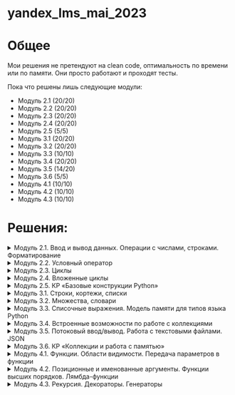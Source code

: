# yandex_lms_mai_2023

# Общее 
Мои решения не претендуют на clean code, оптимальность по времени или по памяти. Они просто работают и проходят тесты.

Пока что решены лишь следующие модули:
- Модуль 2.1 (20/20)
- Модуль 2.2 (20/20)
- Модуль 2.3 (20/20)
- Модуль 2.4 (20/20)
- Модуль 2.5 (5/5)
- Модуль 3.1 (20/20)
- Модуль 3.2 (20/20)
- Модуль 3.3 (10/10)
- Модуль 3.4 (20/20)
- Модуль 3.5 (14/20)
- Модуль 3.6 (5/5)
- Модуль 4.1 (10/10)
- Модуль 4.2 (10/10)
- Модуль 4.3 (10/10)

# Решения:
<details>
<summary>
Модуль 2.1. Ввод и вывод данных. Операции с числами, строками. Форматирование
</summary>

Задачи:
- [Привет, Яндекс!](https://github.com/kvassenjoyer/yandex_lms_mai_2023/blob/master/2.1/01.py)
- [Привет, всем!](https://github.com/kvassenjoyer/yandex_lms_mai_2023/blob/master/2.1/02.py)
- [Излишняя автоматизация](https://github.com/kvassenjoyer/yandex_lms_mai_2023/blob/master/2.1/03.py)
- [Сдача](https://github.com/kvassenjoyer/yandex_lms_mai_2023/blob/master/2.1/04.py)
- [Магазин](https://github.com/kvassenjoyer/yandex_lms_mai_2023/blob/master/2.1/05.py)
- [Чек](https://github.com/kvassenjoyer/yandex_lms_mai_2023/blob/master/2.1/06.py)
- [Делу — время, потехе — час](https://github.com/kvassenjoyer/yandex_lms_mai_2023/blob/master/2.1/07.py)
- [Наказание](https://github.com/kvassenjoyer/yandex_lms_mai_2023/blob/master/2.1/08.py)
- [Деловая колбаса](https://github.com/kvassenjoyer/yandex_lms_mai_2023/blob/master/2.1/09.py)
- [Детский сад — штаны на лямках](https://github.com/kvassenjoyer/yandex_lms_mai_2023/blob/master/2.1/10.py)
- [Автоматизация игры](https://github.com/kvassenjoyer/yandex_lms_mai_2023/blob/master/2.1/11.py)
- [Интересное сложение](https://github.com/kvassenjoyer/yandex_lms_mai_2023/blob/master/2.1/12.py)
- [Дед Мороз и конфеты](https://github.com/kvassenjoyer/yandex_lms_mai_2023/blob/master/2.1/13.py)
- [Шарики и ручки](https://github.com/kvassenjoyer/yandex_lms_mai_2023/blob/master/2.1/14.py)
- [В ожидании доставки](https://github.com/kvassenjoyer/yandex_lms_mai_2023/blob/master/2.1/15.py)
- [Доставка](https://github.com/kvassenjoyer/yandex_lms_mai_2023/blob/master/2.1/16.py)
- [Ошибка кассового аппарата](https://github.com/kvassenjoyer/yandex_lms_mai_2023/blob/master/2.1/17.py)
- [Сдача 10](https://github.com/kvassenjoyer/yandex_lms_mai_2023/blob/master/2.1/18.py)
- [Украшение чека](https://github.com/kvassenjoyer/yandex_lms_mai_2023/blob/master/2.1/19.py)
- [Мухи отдельно, котлеты отдельно](https://github.com/kvassenjoyer/yandex_lms_mai_2023/blob/master/2.1/20.py)
- [<<В разработке>>](https://www.youtube.com/playlist?list=PLms4_0ynGuswxbx6VI-5AOBcJm7gBRuCa)
</details>

<details>
<summary>
Модуль 2.2. Условный оператор
</summary>

Задачи:
- [Просто здравствуй, просто как дела](https://github.com/kvassenjoyer/yandex_lms_mai_2023/blob/master/2.2/01.py)
- [Кто быстрее?](https://github.com/kvassenjoyer/yandex_lms_mai_2023/blob/master/2.2/02.py)
- [Кто быстрее на этот раз?](https://github.com/kvassenjoyer/yandex_lms_mai_2023/blob/master/2.2/03.py)
- [Список победителей](https://github.com/kvassenjoyer/yandex_lms_mai_2023/blob/master/2.2/04.py)
- [Яблоки](https://github.com/kvassenjoyer/yandex_lms_mai_2023/blob/master/2.2/05.py)
- [Сила прокрастинации](https://github.com/kvassenjoyer/yandex_lms_mai_2023/blob/master/2.2/06.py)
- [А роза упала на лапу Азора](https://github.com/kvassenjoyer/yandex_lms_mai_2023/blob/master/2.2/07.py)
- [Зайка — 1](https://github.com/kvassenjoyer/yandex_lms_mai_2023/blob/master/2.2/08.py)
- [Первому игроку приготовиться](https://github.com/kvassenjoyer/yandex_lms_mai_2023/blob/master/2.2/09.py)
- [Лучшая защита — шифрование](https://github.com/kvassenjoyer/yandex_lms_mai_2023/blob/master/2.2/10.py)
- [Красота спасёт мир](https://github.com/kvassenjoyer/yandex_lms_mai_2023/blob/master/2.2/11.py)
- [Музыкальный инструмент](https://github.com/kvassenjoyer/yandex_lms_mai_2023/blob/master/2.2/12.py)
- [Властелин Чисел: Братство общей цифры](https://github.com/kvassenjoyer/yandex_lms_mai_2023/blob/master/2.2/13.py)
- [Властелин Чисел: Две Башни](https://github.com/kvassenjoyer/yandex_lms_mai_2023/blob/master/2.2/14.py)
- [Властелин Чисел: Возвращение Цезаря](https://github.com/kvassenjoyer/yandex_lms_mai_2023/blob/master/2.2/15.py)
- [Легенды велогонок возвращаются: кто быстрее?](https://github.com/kvassenjoyer/yandex_lms_mai_2023/blob/master/2.2/16.py)
- [Корень зла](https://github.com/kvassenjoyer/yandex_lms_mai_2023/blob/master/2.2/17.py)
- [Территория зла](https://github.com/kvassenjoyer/yandex_lms_mai_2023/blob/master/2.2/18.py)
- [Автоматизация безопасности](https://github.com/kvassenjoyer/yandex_lms_mai_2023/blob/master/2.2/19.py)
- [Зайка — 2](https://github.com/kvassenjoyer/yandex_lms_mai_2023/blob/master/2.2/20.py)
- [<<В разработке>>](https://www.youtube.com/playlist?list=PLms4_0ynGuswxbx6VI-5AOBcJm7gBRuCa)
</details>

<details>
<summary>
Модуль 2.3. Циклы
</summary>

Задачи:
- [Раз, два, три! Ёлочка, гори!](https://github.com/kvassenjoyer/yandex_lms_mai_2023/blob/master/2.3/01.py)
- [Зайка — 3](https://github.com/kvassenjoyer/yandex_lms_mai_2023/blob/master/2.3/02.py)
- [Считалочка](https://github.com/kvassenjoyer/yandex_lms_mai_2023/blob/master/2.3/03.py)
- [Считалочка 2.0](https://github.com/kvassenjoyer/yandex_lms_mai_2023/blob/master/2.3/04.py)
- [Внимание! Акция!](https://github.com/kvassenjoyer/yandex_lms_mai_2023/blob/master/2.3/05.py)
- [НОД](https://github.com/kvassenjoyer/yandex_lms_mai_2023/blob/master/2.3/06.py)
- [НОК](https://github.com/kvassenjoyer/yandex_lms_mai_2023/blob/master/2.3/07.py)
- [Излишняя автоматизация 2.0](https://github.com/kvassenjoyer/yandex_lms_mai_2023/blob/master/2.3/08.py)
- [Факториал](https://github.com/kvassenjoyer/yandex_lms_mai_2023/blob/master/2.3/09.py)
- [Маршрут построен](https://github.com/kvassenjoyer/yandex_lms_mai_2023/blob/master/2.3/10.py)
- [Цифровая сумма](https://github.com/kvassenjoyer/yandex_lms_mai_2023/blob/master/2.3/11.py)
- [Сильная цифра](https://github.com/kvassenjoyer/yandex_lms_mai_2023/blob/master/2.3/12.py)
- [Первому игроку приготовиться 2.0](https://github.com/kvassenjoyer/yandex_lms_mai_2023/blob/master/2.3/13.py)
- [Простая задача](https://github.com/kvassenjoyer/yandex_lms_mai_2023/blob/master/2.3/14.py)
- [Зайка - 4](https://github.com/kvassenjoyer/yandex_lms_mai_2023/blob/master/2.3/15.py)
- [А роза упала на лапу Азора 2.0](https://github.com/kvassenjoyer/yandex_lms_mai_2023/blob/master/2.3/16.py)
- [Чётная чистота](https://github.com/kvassenjoyer/yandex_lms_mai_2023/blob/master/2.3/17.py)
- [Простая задача 2.0](https://github.com/kvassenjoyer/yandex_lms_mai_2023/blob/master/2.3/18.py)
- [Игра в «Угадайку»](https://github.com/kvassenjoyer/yandex_lms_mai_2023/blob/master/2.3/19.py)
- [Хайпанём немножечко!](https://github.com/kvassenjoyer/yandex_lms_mai_2023/blob/master/2.3/20.py)
- [<<В разработке>>](https://www.youtube.com/playlist?list=PLms4_0ynGuswxbx6VI-5AOBcJm7gBRuCa)
</details>

<details>
<summary>
Модуль 2.4. Вложенные циклы
</summary>

Задачи:
- [Таблица умножения](https://github.com/kvassenjoyer/yandex_lms_mai_2023/blob/master/2.4/01.py)
- [Не таблица умножения](https://github.com/kvassenjoyer/yandex_lms_mai_2023/blob/master/2.4/02.py)
- [Новогоднее настроение](https://github.com/kvassenjoyer/yandex_lms_mai_2023/blob/master/2.4/03.py)
- [Суммарная сумма](https://github.com/kvassenjoyer/yandex_lms_mai_2023/blob/master/2.4/04.py)
- [Зайка — 5](https://github.com/kvassenjoyer/yandex_lms_mai_2023/blob/master/2.4/05.py)
- [НОД 2.0](https://github.com/kvassenjoyer/yandex_lms_mai_2023/blob/master/2.4/06.py)
- [На старт! Внимание! Марш!](https://github.com/kvassenjoyer/yandex_lms_mai_2023/blob/master/2.4/07.py)
- [Максимальная сумма](https://github.com/kvassenjoyer/yandex_lms_mai_2023/blob/master/2.4/08.py)
- [Большое число](https://github.com/kvassenjoyer/yandex_lms_mai_2023/blob/master/2.4/09.py)
- [Мы делили апельсин](https://github.com/kvassenjoyer/yandex_lms_mai_2023/blob/master/2.4/10.py)
- [Простая задача 3.0](https://github.com/kvassenjoyer/yandex_lms_mai_2023/blob/master/2.4/11.py)
- [Числовой прямоугольник](https://github.com/kvassenjoyer/yandex_lms_mai_2023/blob/master/2.4/12.py)
- [Числовой прямоугольник 2.0](https://github.com/kvassenjoyer/yandex_lms_mai_2023/blob/master/2.4/13.py)
- [Числовая змейка](https://github.com/kvassenjoyer/yandex_lms_mai_2023/blob/master/2.4/14.py)
- [Числовая змейка 2.0](https://github.com/kvassenjoyer/yandex_lms_mai_2023/blob/master/2.4/15.py)
- [Редизайн таблицы умножения](https://github.com/kvassenjoyer/yandex_lms_mai_2023/blob/master/2.4/16.py)
- [А роза упала на лапу Азора 3.0](https://github.com/kvassenjoyer/yandex_lms_mai_2023/blob/master/2.4/17.py)
- [Новогоднее настроение 2.0](https://github.com/kvassenjoyer/yandex_lms_mai_2023/blob/master/2.4/18.py)
- [Числовой квадрат](https://github.com/kvassenjoyer/yandex_lms_mai_2023/blob/master/2.4/19.py)
- [Математическая выгода](https://github.com/kvassenjoyer/yandex_lms_mai_2023/blob/master/2.4/20.py)
- [<<В разработке>>](https://www.youtube.com/playlist?list=PLms4_0ynGuswxbx6VI-5AOBcJm7gBRuCa)
</details>

<details>
<summary>
Модуль 2.5. КР «Базовые конструкции Python»
</summary>

Задачи:
- [Математическое форматирование](https://github.com/kvassenjoyer/yandex_lms_mai_2023/blob/master/2.5/01.py)
- [Странный калькулятор](https://github.com/kvassenjoyer/yandex_lms_mai_2023/blob/master/2.5/02.py)
- [Числовое колебание](https://github.com/kvassenjoyer/yandex_lms_mai_2023/blob/master/2.5/03.py)
- [Интересный максимум](https://github.com/kvassenjoyer/yandex_lms_mai_2023/blob/master/2.5/04.py)
- [Минимальное среднее](https://github.com/kvassenjoyer/yandex_lms_mai_2023/blob/master/2.5/05.py)
- [<<В разработке>>](https://www.youtube.com/playlist?list=PLms4_0ynGuswxbx6VI-5AOBcJm7gBRuCa)
</details>

<details>
<summary>
Модуль 3.1. Строки, кортежи, списки
</summary>

Задачи:
- [Азбука](https://github.com/kvassenjoyer/yandex_lms_mai_2023/blob/master/3.1/01.py)
- [Кручу-верчу](https://github.com/kvassenjoyer/yandex_lms_mai_2023/blob/master/3.1/02.py)
- [Анонс новости](https://github.com/kvassenjoyer/yandex_lms_mai_2023/blob/master/3.1/03.py)
- [Очистка данных](https://github.com/kvassenjoyer/yandex_lms_mai_2023/blob/master/3.1/04.py)
- [А роза упала на лапу Азора 4.0](https://github.com/kvassenjoyer/yandex_lms_mai_2023/blob/master/3.1/05.py)
- [Зайка — 6](https://github.com/kvassenjoyer/yandex_lms_mai_2023/blob/master/3.1/06.py)
- [А и Б сидели на трубе](https://github.com/kvassenjoyer/yandex_lms_mai_2023/blob/master/3.1/07.py)
- [Зайка — 7](https://github.com/kvassenjoyer/yandex_lms_mai_2023/blob/master/3.1/08.py)
- [Без комментариев](https://github.com/kvassenjoyer/yandex_lms_mai_2023/blob/master/3.1/09.py)
- [Частотный анализ на минималках](https://github.com/kvassenjoyer/yandex_lms_mai_2023/blob/master/3.1/10.py)
- [Найдётся всё](https://github.com/kvassenjoyer/yandex_lms_mai_2023/blob/master/3.1/11.py)
- [Меню питания](https://github.com/kvassenjoyer/yandex_lms_mai_2023/blob/master/3.1/12.py)
- [Массовое возведение в степень](https://github.com/kvassenjoyer/yandex_lms_mai_2023/blob/master/3.1/13.py)
- [Массовое возведение в степень 2.0](https://github.com/kvassenjoyer/yandex_lms_mai_2023/blob/master/3.1/14.py)
- [НОД 3.0](https://github.com/kvassenjoyer/yandex_lms_mai_2023/blob/master/3.1/15.py)
- [Анонс новости 2.0](https://github.com/kvassenjoyer/yandex_lms_mai_2023/blob/master/3.1/16.py)
- [А роза упала на лапу Азора 5.0](https://github.com/kvassenjoyer/yandex_lms_mai_2023/blob/master/3.1/17.py)
- [RLE](https://github.com/kvassenjoyer/yandex_lms_mai_2023/blob/master/3.1/18.py)
- [Польский калькулятор](https://github.com/kvassenjoyer/yandex_lms_mai_2023/blob/master/3.1/19.py)
- [Польский калькулятор — 2](https://github.com/kvassenjoyer/yandex_lms_mai_2023/blob/master/3.1/20.py)
- [<<В разработке>>](https://www.youtube.com/playlist?list=PLms4_0ynGuswxbx6VI-5AOBcJm7gBRuCa)
</details>

<details>
<summary>
Модуль 3.2. Множества, словари
</summary>

Задачи:
- [Символическая выжимка](https://github.com/kvassenjoyer/yandex_lms_mai_2023/blob/master/3.2/01.py)
- [Символическая разница](https://github.com/kvassenjoyer/yandex_lms_mai_2023/blob/master/3.2/02.py)
- [Зайка — 8](https://github.com/kvassenjoyer/yandex_lms_mai_2023/blob/master/3.2/03.py)
- [Кашееды](https://github.com/kvassenjoyer/yandex_lms_mai_2023/blob/master/3.2/04.py)
- [Кашееды — 2](https://github.com/kvassenjoyer/yandex_lms_mai_2023/blob/master/3.2/05.py)
- [Кашееды — 3](https://github.com/kvassenjoyer/yandex_lms_mai_2023/blob/master/3.2/06.py)
- [Азбука Морзе](https://github.com/kvassenjoyer/yandex_lms_mai_2023/blob/master/3.2/07.py)
- [Кашееды — 4](https://github.com/kvassenjoyer/yandex_lms_mai_2023/blob/master/3.2/08.py)
- [Зайка — 9](https://github.com/kvassenjoyer/yandex_lms_mai_2023/blob/master/3.2/09.py)
- [Транслитерация](https://github.com/kvassenjoyer/yandex_lms_mai_2023/blob/master/3.2/10.py)
- [Однофамильцы](https://github.com/kvassenjoyer/yandex_lms_mai_2023/blob/master/3.2/11.py)
- [Однофамильцы — 2](https://github.com/kvassenjoyer/yandex_lms_mai_2023/blob/master/3.2/12.py)
- [Дайте чего-нибудь новенького!](https://github.com/kvassenjoyer/yandex_lms_mai_2023/blob/master/3.2/13.py)
- [Это будет шедевр!](https://github.com/kvassenjoyer/yandex_lms_mai_2023/blob/master/3.2/14.py)
- [Двоичная статистика!](https://github.com/kvassenjoyer/yandex_lms_mai_2023/blob/master/3.2/15.py)
- [Зайка — 10](https://github.com/kvassenjoyer/yandex_lms_mai_2023/blob/master/3.2/16.py)
- [Друзья друзей](https://github.com/kvassenjoyer/yandex_lms_mai_2023/blob/master/3.2/17.py)
- [Карта сокровищ](https://github.com/kvassenjoyer/yandex_lms_mai_2023/blob/master/3.2/18.py)
- [Частная собственность](https://github.com/kvassenjoyer/yandex_lms_mai_2023/blob/master/3.2/19.py)
- [Простая задача 4.0](https://github.com/kvassenjoyer/yandex_lms_mai_2023/blob/master/3.2/20.py)
- [<<В разработке>>](https://www.youtube.com/playlist?list=PLms4_0ynGuswxbx6VI-5AOBcJm7gBRuCa)
</details>

<details>
<summary>
Модуль 3.3. Списочные выражения. Модель памяти для типов языка Python
</summary>

Задачи:
- [Список квадратов](https://github.com/kvassenjoyer/yandex_lms_mai_2023/blob/master/3.3/01.py)
- [Таблица умножения 2.0](https://github.com/kvassenjoyer/yandex_lms_mai_2023/blob/master/3.3/02.py)
- [Длины всех слов](https://github.com/kvassenjoyer/yandex_lms_mai_2023/blob/master/3.3/03.py)
- [Множество нечетных чисел](https://github.com/kvassenjoyer/yandex_lms_mai_2023/blob/master/3.3/04.py)
- [Множество всех полных квадратов](https://github.com/kvassenjoyer/yandex_lms_mai_2023/blob/master/3.3/05.py)
- [Буквенная статистика](https://github.com/kvassenjoyer/yandex_lms_mai_2023/blob/master/3.3/06.py)
- [Делители](https://github.com/kvassenjoyer/yandex_lms_mai_2023/blob/master/3.3/07.py)
- [Аббревиатура](https://github.com/kvassenjoyer/yandex_lms_mai_2023/blob/master/3.3/08.py)
- [Преобразование в строку](https://github.com/kvassenjoyer/yandex_lms_mai_2023/blob/master/3.3/09.py)
- [RLE наоборот](https://github.com/kvassenjoyer/yandex_lms_mai_2023/blob/master/3.3/10.py)
- [<<В разработке>>](https://www.youtube.com/playlist?list=PLms4_0ynGuswxbx6VI-5AOBcJm7gBRuCa)
</details>

<details>
<summary>
Модуль 3.4. Встроенные возможности по работе с коллекциями
</summary>

Задачи:
- [Автоматизация списка](https://github.com/kvassenjoyer/yandex_lms_mai_2023/blob/master/3.4/01.py)
- [Сборы на прогулку](https://github.com/kvassenjoyer/yandex_lms_mai_2023/blob/master/3.4/02.py)
- [Рациональная считалочка](https://github.com/kvassenjoyer/yandex_lms_mai_2023/blob/master/3.4/03.py)
- [Словарная ёлка](https://github.com/kvassenjoyer/yandex_lms_mai_2023/blob/master/3.4/04.py)
- [Список покупок](https://github.com/kvassenjoyer/yandex_lms_mai_2023/blob/master/3.4/05.py)
- [Колода карт](https://github.com/kvassenjoyer/yandex_lms_mai_2023/blob/master/3.4/06.py)
- [Игровая сетка](https://github.com/kvassenjoyer/yandex_lms_mai_2023/blob/master/3.4/07.py)
- [Меню питания 2.0](https://github.com/kvassenjoyer/yandex_lms_mai_2023/blob/master/3.4/08.py)
- [Таблица умножения 3.0](https://github.com/kvassenjoyer/yandex_lms_mai_2023/blob/master/3.4/09.py)
- [Мы делили апельсин 2.0](https://github.com/kvassenjoyer/yandex_lms_mai_2023/blob/master/3.4/10.py)
- [Числовой прямоугольник 3.0](https://github.com/kvassenjoyer/yandex_lms_mai_2023/blob/master/3.4/11.py)
- [Список покупок 2.0](https://github.com/kvassenjoyer/yandex_lms_mai_2023/blob/master/3.4/12.py)
- [Расстановка спортсменов](https://github.com/kvassenjoyer/yandex_lms_mai_2023/blob/master/3.4/13.py)
- [Спортивные гадания](https://github.com/kvassenjoyer/yandex_lms_mai_2023/blob/master/3.4/14.py)
- [Список покупок 3.0](https://github.com/kvassenjoyer/yandex_lms_mai_2023/blob/master/3.4/15.py)
- [Расклад таков...](https://github.com/kvassenjoyer/yandex_lms_mai_2023/blob/master/3.4/16.py)
- [А есть ещё варианты?](https://github.com/kvassenjoyer/yandex_lms_mai_2023/blob/master/3.4/17.py)
- [Таблица истинности](https://github.com/kvassenjoyer/yandex_lms_mai_2023/blob/master/3.4/18.py)
- [Таблица истинности 2](https://github.com/kvassenjoyer/yandex_lms_mai_2023/blob/master/3.4/19.py)
- [Таблица истинности 3](https://github.com/kvassenjoyer/yandex_lms_mai_2023/blob/master/3.4/20.py)
- [<<В разработке>>](https://www.youtube.com/playlist?list=PLms4_0ynGuswxbx6VI-5AOBcJm7gBRuCa)
</details>

<details>
<summary>
Модуль 3.5. Потоковый ввод/вывод. Работа с текстовыми файлами. JSON
</summary>

Задачи:
- [A+B+...](https://github.com/kvassenjoyer/yandex_lms_mai_2023/blob/master/3.5/01.py)
- [Средний рост](https://github.com/kvassenjoyer/yandex_lms_mai_2023/blob/master/3.5/02.py)
- [Без комментариев 2.0](https://github.com/kvassenjoyer/yandex_lms_mai_2023/blob/master/3.5/03.py)
- [Найдётся всё 2.0](https://github.com/kvassenjoyer/yandex_lms_mai_2023/blob/master/3.5/04.py)
- [А роза упала на лапу Азора 6.0](https://github.com/kvassenjoyer/yandex_lms_mai_2023/blob/master/3.5/05.py)
- [Транслитерация 2.0](https://github.com/kvassenjoyer/yandex_lms_mai_2023/blob/master/3.5/06.py)
- [Файловая статистика](https://github.com/kvassenjoyer/yandex_lms_mai_2023/blob/master/3.5/07.py)
- [Файловая разница](https://github.com/kvassenjoyer/yandex_lms_mai_2023/blob/master/3.5/08.py)
- [Файловая чистка](https://github.com/kvassenjoyer/yandex_lms_mai_2023/blob/master/3.5/09.py)
- [Хвост](https://github.com/kvassenjoyer/yandex_lms_mai_2023/blob/master/3.5/10.py)
- [Файловая статистика 2.0](https://github.com/kvassenjoyer/yandex_lms_mai_2023/blob/master/3.5/11.py)
- [Разделяй и властвуй](https://github.com/kvassenjoyer/yandex_lms_mai_2023/blob/master/3.5/12.py)
- [Обновление данных](https://github.com/kvassenjoyer/yandex_lms_mai_2023/blob/master/3.5/13.py)
- [Слияние данных](https://github.com/kvassenjoyer/yandex_lms_mai_2023/blob/master/3.5/14.py)
- [Поставь себя на моё место](https://github.com/kvassenjoyer/yandex_lms_mai_2023/blob/master/3.5/15.py)
- [Найдётся всё 3.0](https://github.com/kvassenjoyer/yandex_lms_mai_2023/blob/master/3.5/16.py)
- [Прятки](https://github.com/kvassenjoyer/yandex_lms_mai_2023/blob/master/3.5/17.py)
- [Сколько вешать в байтах?](https://github.com/kvassenjoyer/yandex_lms_mai_2023/blob/master/3.5/18.py)
- [Это будет наш секрет](https://github.com/kvassenjoyer/yandex_lms_mai_2023/blob/master/3.5/19.py)
- [Файловая сумма](https://github.com/kvassenjoyer/yandex_lms_mai_2023/blob/master/3.5/20.py)
- [<<В разработке>>](https://www.youtube.com/playlist?list=PLms4_0ynGuswxbx6VI-5AOBcJm7gBRuCa)
</details>

<details>
<summary>
Модуль 3.6. КР «Коллекции и работа с памятью»
</summary>

Задачи:
- [Шинковка строк](https://github.com/kvassenjoyer/yandex_lms_mai_2023/blob/master/3.6/01.py)
- [Словарная опись](https://github.com/kvassenjoyer/yandex_lms_mai_2023/blob/master/3.6/02.py)
- [Перераспределение по размеру](https://github.com/kvassenjoyer/yandex_lms_mai_2023/blob/master/3.6/03.py)
- [Словарный комбинатор](https://github.com/kvassenjoyer/yandex_lms_mai_2023/blob/master/3.6/04.py)
- [Алфавитная статистика](https://github.com/kvassenjoyer/yandex_lms_mai_2023/blob/master/3.6/05.py)
- [<<В разработке>>](https://www.youtube.com/playlist?list=PLms4_0ynGuswxbx6VI-5AOBcJm7gBRuCa)
</details>

<details>
<summary>
Модуль 4.1. Функции. Области видимости. Передача параметров в функции
</summary>

Задачи:
- [Функциональное приветствие](https://github.com/kvassenjoyer/yandex_lms_mai_2023/blob/master/4.1/01.py)
- [Функциональный НОД](https://github.com/kvassenjoyer/yandex_lms_mai_2023/blob/master/4.1/02.py)
- [Длина числа](https://github.com/kvassenjoyer/yandex_lms_mai_2023/blob/master/4.1/03.py)
- [Имя of the month](https://github.com/kvassenjoyer/yandex_lms_mai_2023/blob/master/4.1/04.py)
- [Числовая строка](https://github.com/kvassenjoyer/yandex_lms_mai_2023/blob/master/4.1/05.py)
- [Модернизация системы вывода](https://github.com/kvassenjoyer/yandex_lms_mai_2023/blob/master/4.1/06.py)
- [Шахматный «обед»](https://github.com/kvassenjoyer/yandex_lms_mai_2023/blob/master/4.1/07.py)
- [А роза упала на лапу Азора 7.0](https://github.com/kvassenjoyer/yandex_lms_mai_2023/blob/master/4.1/08.py)
- [Простая задача 5.0](https://github.com/kvassenjoyer/yandex_lms_mai_2023/blob/master/4.1/09.py)
- [Слияние](https://github.com/kvassenjoyer/yandex_lms_mai_2023/blob/master/4.1/10.py)
- [<<В разработке>>](https://www.youtube.com/playlist?list=PLms4_0ynGuswxbx6VI-5AOBcJm7gBRuCa)
</details>

<details>
<summary>
Модуль 4.2. Позиционные и именованные аргументы. Функции высших порядков. Лямбда-функции
</summary>

Задачи:
- [Генератор списков](https://github.com/kvassenjoyer/yandex_lms_mai_2023/blob/master/4.2/01.py)
- [Генератор матриц](https://github.com/kvassenjoyer/yandex_lms_mai_2023/blob/master/4.2/02.py)
- [Функциональный нод 2.0](https://github.com/kvassenjoyer/yandex_lms_mai_2023/blob/master/4.2/03.py)
- [Имя of the month 2.0](https://github.com/kvassenjoyer/yandex_lms_mai_2023/blob/master/4.2/04.py)
- [Подготовка данных](https://github.com/kvassenjoyer/yandex_lms_mai_2023/blob/master/4.2/05.py)
- [Кофейня](https://github.com/kvassenjoyer/yandex_lms_mai_2023/blob/master/4.2/06.py)
- [В эфире рубрика «Эксперименты»](https://github.com/kvassenjoyer/yandex_lms_mai_2023/blob/master/4.2/07.py)
- [Длинная сортировка](https://github.com/kvassenjoyer/yandex_lms_mai_2023/blob/master/4.2/08.py)
- [Чётная фильтрация](https://github.com/kvassenjoyer/yandex_lms_mai_2023/blob/master/4.2/09.py)
- [Ключевой секрет](https://github.com/kvassenjoyer/yandex_lms_mai_2023/blob/master/4.2/10.py)
- [<<В разработке>>](https://www.youtube.com/playlist?list=PLms4_0ynGuswxbx6VI-5AOBcJm7gBRuCa)
</details>

<details>
<summary>
Модуль 4.3. Рекурсия. Декораторы. Генераторы
</summary>

Задачи:
- [Рекурсивный сумматор](https://github.com/kvassenjoyer/yandex_lms_mai_2023/blob/master/4.3/01.py)
- [Рекурсивный сумматор цифр](https://github.com/kvassenjoyer/yandex_lms_mai_2023/blob/master/4.3/02.py)
- [Многочлен N-ой степени](https://github.com/kvassenjoyer/yandex_lms_mai_2023/blob/master/4.3/03.py)
- [Декор результата](https://github.com/kvassenjoyer/yandex_lms_mai_2023/blob/master/4.3/04.py)
- [Накопление результата](https://github.com/kvassenjoyer/yandex_lms_mai_2023/blob/master/4.3/05.py)
- [Сортировка слиянием](https://github.com/kvassenjoyer/yandex_lms_mai_2023/blob/master/4.3/06.py)
- [Однотипность не порок](https://github.com/kvassenjoyer/yandex_lms_mai_2023/blob/master/4.3/07.py)
- [Генератор Фибоначчи](https://github.com/kvassenjoyer/yandex_lms_mai_2023/blob/master/4.3/08.py)
- [Циклический генератор](https://github.com/kvassenjoyer/yandex_lms_mai_2023/blob/master/4.3/09.py)
- ["Выпрямление" списка](https://github.com/kvassenjoyer/yandex_lms_mai_2023/blob/master/4.3/10.py)
- [<<В разработке>>](https://www.youtube.com/playlist?list=PLms4_0ynGuswxbx6VI-5AOBcJm7gBRuCa)
</details>